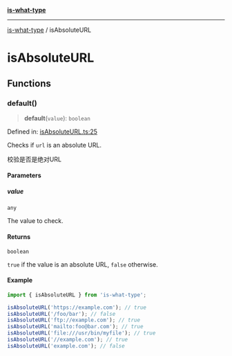 [**is-what-type**](index.md)

***

[is-what-type](modules.md) / isAbsoluteURL

# isAbsoluteURL

## Functions

### default()

> **default**(`value`): `boolean`

Defined in: [isAbsoluteURL.ts:25](https://github.com/fengxinming/is-what-type/blob/b8637cab33d631a672cfc558f39e82fe4f36481a/src/isAbsoluteURL.ts#L25)

Checks if `url` is an absolute URL.

校验是否是绝对URL

#### Parameters

##### value

`any`

The value to check.

#### Returns

`boolean`

`true` if the value is an absolute URL, `false` otherwise.

#### Example

```js
import { isAbsoluteURL } from 'is-what-type';

isAbsoluteURL('https://example.com'); // true
isAbsoluteURL('/foo/bar'); // false
isAbsoluteURL('ftp://example.com'); // true
isAbsoluteURL('mailto:foo@bar.com'); // true
isAbsoluteURL('file:///usr/bin/myfile'); // true
isAbsoluteURL('//example.com'); // true
isAbsoluteURL('example.com'); // false
```
